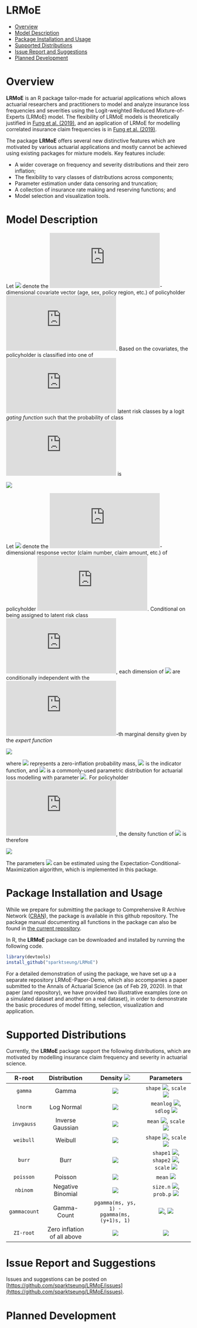 # LRMoE

- [Overview](#overview)
- [Model Description](#model-description)
- [Package Installation and Usage](#package-installation-and-usage)
- [Supported Distributions](#supported-distributions)
- [Issue Report and Suggestions](#issue-report-and-suggestions)
- [Planned Development](#planned-development)

# Overview 

**LRMoE** is an R package tailor-made for actuarial applications which allows actuarial researchers and practitioners to model and analyze insurance loss frequencies and severities using the Logit-weighted Reduced Mixture-of-Experts (LRMoE) model. The flexibility of LRMoE models is theoretically justified in [Fung et al. (2019)](https://www.sciencedirect.com/science/article/pii/S0167668719303956), and an application of LRMoE for modelling correlated insurance claim frequencies is in [Fung et al. (2019)](https://www.cambridge.org/core/journals/astin-bulletin-journal-of-the-iaa/article/class-of-mixture-of-experts-models-for-general-insurance-application-to-correlated-claim-frequencies/E9FCCAD03E68C3908008448B806BAF8E).

The package **LRMoE** offers several new distinctive features which are motivated by various actuarial applications and mostly cannot be achieved using existing packages for mixture models. Key features include:
* A wider coverage on frequency and severity distributions and their zero inflation;
* The flexibility to vary classes of distributions across components;
* Parameter estimation under data censoring and truncation;
* A collection of insurance rate making and reserving functions; and
* Model selection and visualization tools.

# Model Description

Let ![](https://latex.codecogs.com/svg.latex?x_{i}) denote the ![](https://latex.codecogs.com/svg.latex?(P+1))-dimensional covariate vector (age, sex, policy region, etc.) of policyholder ![](https://latex.codecogs.com/svg.latex?i). Based on the covariates, the policyholder is classified into one of ![](https://latex.codecogs.com/svg.latex?g) latent risk classes by a logit *gating function* such that the probability of class ![](https://latex.codecogs.com/svg.latex?j) is

![](https://latex.codecogs.com/svg.latex?\pi_{j}(x_{i};&space;\alpha)&space;=&space;\frac{\exp(\alpha_j^T&space;x_i)}{\sum_{j^\prime&space;=&space;i}^{g}\exp(\alpha_{j^\prime}^T&space;x_i)}.)

Let ![](https://latex.codecogs.com/svg.latex?y_{i}) denote the ![](https://latex.codecogs.com/svg.latex?D)-dimensional response vector (claim number, claim amount, etc.) of policyholder ![](https://latex.codecogs.com/svg.latex?i). Conditional on being assigned to latent risk class ![](https://latex.codecogs.com/svg.latex?j), each dimension of ![](https://latex.codecogs.com/svg.latex?y_{i}) are conditionally independent with the ![](https://latex.codecogs.com/svg.latex?d)-th marginal density given by the *expert function*

![](https://latex.codecogs.com/svg.latex?g_{jd}&space;=&space;\delta_{jd}I_{\{y_{id}&space;=&space;0\}}&space;&plus;&space;(1-\delta_{jd})f_{jd}(y_{id};&space;\psi_{jd}))

where ![](https://latex.codecogs.com/svg.latex?\delta_{jd}) represents a zero-inflation probability mass, ![](https://latex.codecogs.com/svg.latex?I_{y_{jd}=0}) is the indicator function, and ![](https://latex.codecogs.com/svg.latex?f_{jd}) is a commonly-used parametric distribution for actuarial loss modelling with parameter ![](https://latex.codecogs.com/svg.latex?\psi_{jd}). For policyholder ![](https://latex.codecogs.com/svg.latex?i), the density function of ![](https://latex.codecogs.com/svg.latex?y_{i}) is therefore

![](https://latex.codecogs.com/svg.latex?f(y_{i};&space;x_{i},&space;\alpha,&space;\delta,&space;\Psi)&space;=&space;\sum_{j=1}^{g}&space;\pi_{j}(x_{i};&space;\alpha)\prod_{d=1}^{D}g_{jd}(y_{jd};&space;\delta_{jd},&space;\psi_{jd}).)

The parameters ![](https://latex.codecogs.com/svg.latex?(\alpha,&space;\delta,&space;\Psi)) can be estimated using the Expectation-Conditional-Maximization algorithm, which is implemented in this package.

# Package Installation and Usage

While we prepare for submitting the package to Comprehensive R Archive Network ([CRAN](https://cran.r-project.org/)), the package is available in this github repository. The package manual documenting all functions in the package can also be found in [the current repository](https://github.com/sparktseung/LRMoE/blob/master/LRMoE_0.1.0.pdf). 

In R, the **LRMoE** package can be downloaded and installed by running the following code.

```R
library(devtools)
install_github("sparktseung/LRMoE")
```

For a detailed demonstration of using the package, we have set up a a separate repository LRMoE-Paper-Demo, which also accompanies a paper submitted to the Annals of Actuarial Science (as of Feb 29, 2020). In that paper (and repository), we have provided two illustrative examples (one on a simulated dataset and another on a real dataset), in order to demonstrate the basic procedures of model fitting, selection, visualization and application.

# Supported Distributions

Currently, the **LRMoE** package support the following distributions, which are motivated by modelling insurance claim frequency and severity in actuarial science.

| R-root     	| Distribution                   	| Density ![](https://latex.codecogs.com/svg.latex?f_{jd}(y))	| Parameters 	|
|:----------:	|:------------------------------:	|:-------:	|:----------:	|
|    `gamma`   	|              Gamma             	|   ![](https://latex.codecogs.com/svg.latex?\frac{1}{\theta^{m}\Gamma(m)}y^{m-1}e^{-y/\theta})   	|     `shape` ![](https://latex.codecogs.com/svg.latex?m>0), `scale` ![](https://latex.codecogs.com/svg.latex?\theta>0)  	|
|    `lnorm`   	|           Log Normal           	| ![](https://latex.codecogs.com/svg.latex?\frac{1}{y\sigma\sqrt{2\pi}}\exp&space;\left[&space;-&space;\frac{1}{2}\left(&space;\frac{\log(y)-\mu}{\sigma}&space;\right&space;)^2&space;\right&space;])        	|  `meanlog` ![](https://latex.codecogs.com/svg.latex?\mu>0), `sdlog` ![](https://latex.codecogs.com/svg.latex?\sigma>0)            	|
|  `invgauss`  	|        Inverse Gaussian        	| ![](https://latex.codecogs.com/svg.latex?\sqrt{\frac{\lambda}{2\pi&space;y^3}}&space;\exp&space;\left[&space;-&space;\frac{\lambda}{2y}\left(&space;\frac{y-\mu}{\mu}&space;\right&space;)^2&space;\right&space;])        	|  `mean` ![](https://latex.codecogs.com/svg.latex?\mu>0), `scale` ![](https://latex.codecogs.com/svg.latex?\lambda>0)          	|
|   `weibull`  	|             Weibull            	| ![](https://latex.codecogs.com/svg.latex?\frac{k}{\lambda}&space;\left(\frac{y}{\lambda}&space;\right)^{k-1}&space;\exp&space;\left[&space;-\left(\frac{y}{\lambda}&space;\right&space;)^{k}&space;\right&space;])        	| `shape` ![](https://latex.codecogs.com/svg.latex?k>0), `scale` ![](https://latex.codecogs.com/svg.latex?\lambda>0)           	|
|    `burr`    	|              Burr              	| ![](https://latex.codecogs.com/svg.latex?\frac{ck}{\lambda}&space;\left(\frac{y}{\lambda}&space;\right)^{c-1}&space;\left[&space;1&space;&plus;\left(\frac{y}{\lambda}&space;\right&space;)^{c}&space;\right&space;]^{-k-1})        	| `shape1` ![](https://latex.codecogs.com/svg.latex?k>0), `shape2` ![](https://latex.codecogs.com/svg.latex?c>0), <br> `scale` ![](https://latex.codecogs.com/svg.latex?\lambda>0)           	|
|   `poisson`  	|             Poisson            	| ![](https://latex.codecogs.com/svg.latex?e^{-\lambda}\frac{\lambda^y}{y!})       	|  `mean` ![](https://latex.codecogs.com/svg.latex?\lambda>0)          	|
|   `nbinom`   	|        Negative Binomial       	| ![](https://latex.codecogs.com/svg.latex?\binom{y&plus;n-1}{n-1}p^n(1-p)^y)        	| `size.n` ![](https://latex.codecogs.com/svg.latex?n&space;\in&space;N^+), `prob.p` ![](https://latex.codecogs.com/svg.latex?0<p<1)           	|
| `gammacount` 	|           Gamma-Count          	| `pgamma(ms, ys, 1) -`  <br> `pgamma(ms, (y+1)s, 1)`       	| ![](https://latex.codecogs.com/svg.latex?m>0), ![](https://latex.codecogs.com/svg.latex?s>0)           	|
|     `ZI-root`	| Zero inflation<br>of all above 	| ![](https://latex.codecogs.com/svg.latex?g_{jd}&space;=&space;\delta_{jd}I_{\{y_{id}&space;=&space;0\}}&space;&plus;&space;(1-\delta_{jd})f_{jd}(y_{id};&space;\psi_{jd}))        	|  ![](https://latex.codecogs.com/svg.latex?0<\delta_{jd}<1)          	|

# Issue Report and Suggestions

Issues and suggestions can be posted on [https://github.com/sparktseung/LRMoE/issues](https://github.com/sparktseung/LRMoE/issues).

# Planned Development
